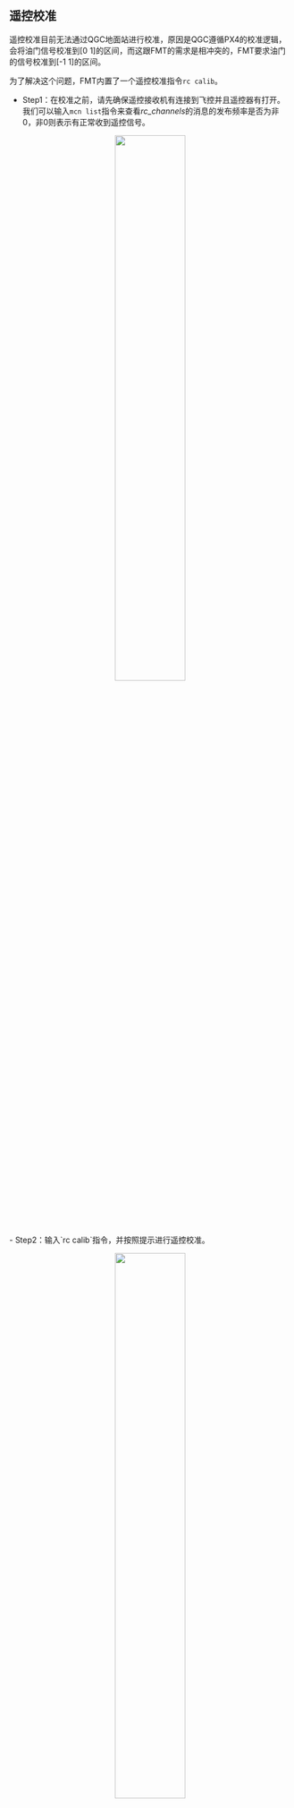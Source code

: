 
## 遥控校准

遥控校准目前无法通过QGC地面站进行校准，原因是QGC遵循PX4的校准逻辑，会将油门信号校准到[0 1]的区间，而这跟FMT的需求是相冲突的，FMT要求油门的信号校准到[-1 1]的区间。

为了解决这个问题，FMT内置了一个遥控校准指令`rc calib`。



- Step1：在校准之前，请先确保遥控接收机有连接到飞控并且遥控器有打开。我们可以输入`mcn list`指令来查看*rc_channels*的消息的发布频率是否为非0，非0则表示有正常收到遥控信号。
<p align="center">
  <img src="figures/rc_calib1.png" width="50%">
</p>
- Step2：输入`rc calib`指令，并按照提示进行遥控校准。
<p align="center">
  <img src="figures/rc_calib2.jpg" width="50%">
</p>
- Step3：校准完成后，校准参数将更新到`RC`参数组中，可以通过`param list RC`指令查看。`rc_trim_channels`消息是由原始遥控消息`rc_channels`校准后得到的，校准后的最大、最小和中值应该分别为2000，1000和1500。
- Step4：确认校准参数无误后，在控制台输入`param save`保存校准结果，否则系统断电将丢失未保存的校准结果。
